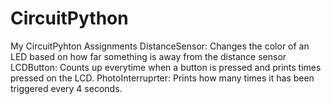 
# CircuitPython
My CircuitPyhton Assignments
DistanceSensor: Changes the color of an LED based on how far something 
is away from the distance sensor
LCDButton: Counts up everytime when a button is pressed and prints times pressed on the LCD. 
PhotoInterruprter: Prints how many times it has been triggered every 4 seconds.
